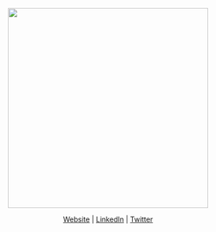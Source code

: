 <p align="center"><img src="https://fontmeme.com/permalink/220827/785f1212d65c1363fabcdda47fb0bc33.png" width="400" border="0"></p>
<p align="center"><a href="https://jamesiv.es">Website</a> | <a href="https://www.linkedin.com/in/dragosmoldovan/">LinkedIn</a> | <a href="https://twitter.com/dragosmg">Twitter</a></p>
<!--
**dragosmg/dragosmg** is a ✨ _special_ ✨ repository because its `README.md` (this file) appears on your GitHub profile.

Here are some ideas to get you started:

- 🔭 I’m currently working on ...
- 🌱 I’m currently learning ...
- 👯 I’m looking to collaborate on ...
- 🤔 I’m looking for help with ...
- 💬 Ask me about ...
- 📫 How to reach me: ...
- 😄 Pronouns: he/him
- ⚡ Fun fact: ...
-->

